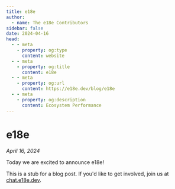 ```yaml
---
title: e18e
author:
  - name: The e18e Contributors
sidebar: false
date: 2024-04-16
head:
  - - meta
    - property: og:type
      content: website
  - - meta
    - property: og:title
      content: e18e
  - - meta
    - property: og:url
      content: https://e18e.dev/blog/e18e
  - - meta
    - property: og:description
      content: Ecosystem Performance
---
```


# e18e

_April 16, 2024_

Today we are excited to announce e18e!

This is a stub for a blog post. If you'd like to get involved, join us at [chat.e18e.dev](https://chat.e18e.dev).

